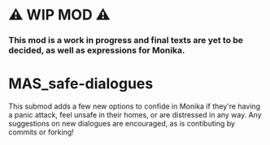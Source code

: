 # ⚠️ WIP MOD ⚠️
### This mod is a work in progress and final texts are yet to be decided, as well as expressions for Monika.

# MAS_safe-dialogues
This submod adds a few new options to confide in Monika if they're having a panic attack, feel unsafe in their homes, or are distressed in any way. Any suggestions on new dialogues are encouraged, as is contibuting by commits or forking! 

